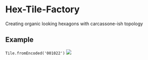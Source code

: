 # Hex-Tile-Factory
Creating organic looking hexagons with carcassone-ish topology

## Example

`Tile.fromEncoded('001022')`
<img src="https://user-images.githubusercontent.com/3457668/91667615-4cdb6800-eb06-11ea-9905-715a8db86667.png">
